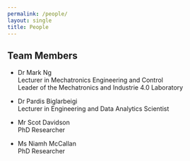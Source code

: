 ```yaml
---
permalink: /people/
layout: single
title: People 
---
```


## Team Members ##
* Dr Mark Ng  
Lecturer in Mechatronics Engineering and Control  
Leader of the Mechatronics and Industrie 4.0 Laboratory  

* Dr Pardis Biglarbeigi  
Lecturer in Engineering and Data Analytics Scientist  

* Mr Scot Davidson  
PhD Researcher  

* Ms Niamh McCallan  
PhD Researcher  
